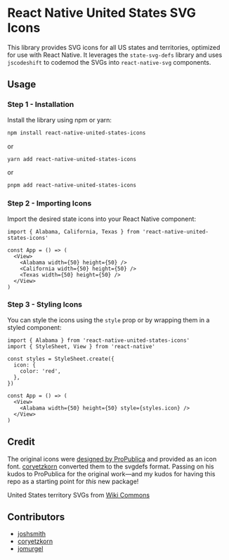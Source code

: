 # React Native United States SVG Icons

This library provides SVG icons for all US states and territories, optimized for use with React Native. It leverages the `state-svg-defs` library and uses `jscodeshift` to codemod the SVGs into `react-native-svg` components.

## Usage

### Step 1 - Installation

Install the library using npm or yarn:

```sh
npm install react-native-united-states-icons
```

or

```sh
yarn add react-native-united-states-icons
```

or

```sh
pnpm add react-native-united-states-icons
```

### Step 2 - Importing Icons

Import the desired state icons into your React Native component:

```tsx
import { Alabama, California, Texas } from 'react-native-united-states-icons'

const App = () => (
  <View>
    <Alabama width={50} height={50} />
    <California width={50} height={50} />
    <Texas width={50} height={50} />
  </View>
)
```

### Step 3 - Styling Icons

You can style the icons using the `style` prop or by wrapping them in a styled component:

```tsx
import { Alabama } from 'react-native-united-states-icons'
import { StyleSheet, View } from 'react-native'

const styles = StyleSheet.create({
  icon: {
    color: 'red',
  },
})

const App = () => (
  <View>
    <Alabama width={50} height={50} style={styles.icon} />
  </View>
)
```

## Credit

The original icons were [designed by ProPublica](https://github.com/propublica/stateface) and provided as an icon font. [coryetzkorn](https://github.com/coryetzkorn) converted them to the svgdefs format. Passing on his kudos to ProPublica for the original work—and my kudos for having this repo as a starting point for _this_ new package!

United States territory SVGs from [Wiki Commons](https://commons.wikimedia.org/wiki/File:Blank_USA,_w_territories.svg)

## Contributors

- [joshsmith](https://github.com/joshsmith)
- [coryetzkorn](https://github.com/coryetzkorn)
- [jomurgel](https://github.com/jomurgel)
